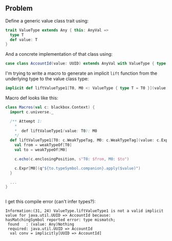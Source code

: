 ## Problem ##

Define a generic value class trait using:
```scala
trait ValueType extends Any { this: AnyVal =>
  type T
  def value: T
}
```

And a concrete implementation of that class using:
```scala
case class AccountId(value: UUID) extends AnyVal with ValueType { type T = UUID }
```

I'm trying to write a macro to generate an implicit `lift` function from the underlying type to the value class type:

```scala
implicit def liftValueType1[T0, M0 <: ValueType { type T = T0 }](value: T0): M0 = macro Macros.liftValueType1[T0, M0]
```

Macro def looks like this:

```scala
class Macros(val c: blackbox.Context) {
  import c.universe._

  /** Attempt 1:
    * 
    *  def liftValueType1(value: T0): M0
    */
  def liftValueType1[T0: c.WeakTypeTag, M0: c.WeakTypeTag](value: c.Expr[T0]): c.Expr[M0] = {
    val from = weakTypeOf[T0]
    val to = weakTypeOf[M0]

    c.echo(c.enclosingPosition, s"T0: $from, M0: $to")

    c.Expr[M0](q"${to.typeSymbol.companion}.apply($value)")
  }

  ...
}
  
```

I get this compile error (can't infer types?):

```
Information:(31, 24) ValueType.liftValueType1 is not a valid implicit value for java.util.UUID => AccountId because:
hasMatchingSymbol reported error: type mismatch;
 found   : (value: Any)Nothing
 required: java.util.UUID => AccountId
  val conv = implicitly[UUID => AccountId]
```
 